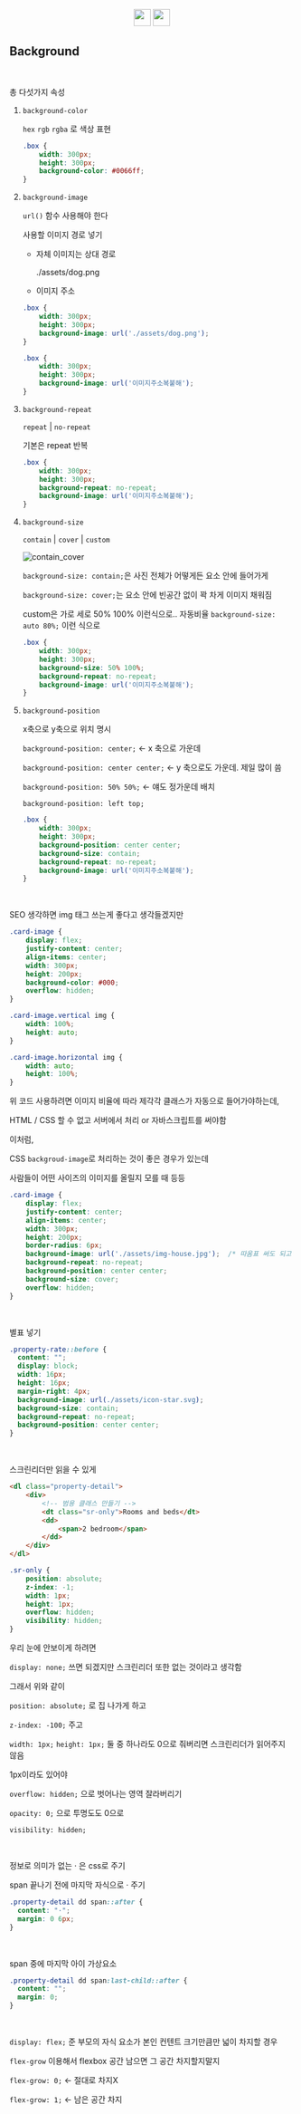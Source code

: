 <p align="center">
    <a href="https://github.com/seol-yu/TIL/tree/master/HTML_CSS/HTML_CSS/CSS">
    <img src="https://github.com/seol-yu/TIL/blob/master/images/html-badge-logo.png?raw=true" height=30 /></a>
    <a href="https://github.com/seol-yu/TIL/tree/master/HTML_CSS/HTML_CSS/CSS">
    <img src="https://github.com/seol-yu/TIL/blob/master/images/css-badge-logo.png?raw=true" height=30 /></a>
</p>


## Background

<br />

총 다섯가지 속성

1. `background-color`

   `hex` `rgb` `rgba` 로 색상 표현

   ```css
   .box {
       width: 300px;
       height: 300px;
       background-color: #0066ff;
   }
   ```

2. `background-image`

   `url()` 함수 사용해야 한다

   사용할 이미지 경로 넣기

   * 자체 이미지는 상대 경로

     ./assets/dog.png

   * 이미지 주소

   ```css
   .box {
       width: 300px;
       height: 300px;
       background-image: url('./assets/dog.png');
   }
   ```

   ```css
   .box {
       width: 300px;
       height: 300px;
       background-image: url('이미지주소복붙해');
   }
   ```

3. `background-repeat`

   `repeat` | `no-repeat`

   기본은 repeat 반복

   ```css
   .box {
       width: 300px;
       height: 300px;
       background-repeat: no-repeat;
       background-image: url('이미지주소복붙해');
   }
   ```

4. `background-size`

   `contain` | `cover` | `custom`

   ![contain_cover](../imgs/contain_cover.png)

   `background-size: contain;`은 사진 전체가 어떻게든 요소 안에 들어가게

   `background-size: cover;`는 요소 안에 빈공간 없이 꽉 차게 이미지 채워짐

   custom은 가로 세로 50% 100% 이런식으로.. 자동비율 `background-size: auto 80%;` 이런 식으로

   ```css
   .box {
       width: 300px;
       height: 300px;
       background-size: 50% 100%;
       background-repeat: no-repeat;
       background-image: url('이미지주소복붙해');
   }
   ```

5. `background-position`

   x축으로 y축으로 위치 명시

   `background-position: center;`  <- x 축으로 가운데

   `background-position: center center;`  <- y 축으로도 가운데. 제일 많이 씀

   `background-position: 50% 50%;`  <- 얘도 정가운데 배치

   `background-position: left top;`

   ```css
   .box {
       width: 300px;
       height: 300px;
       background-position: center center;
       background-size: contain;
       background-repeat: no-repeat;
       background-image: url('이미지주소복붙해');
   }
   ```

<br />

SEO 생각하면 img 태그 쓰는게 좋다고 생각들겠지만

```css
.card-image {
    display: flex;
    justify-content: center;
    align-items: center;
    width: 300px;
    height: 200px;
    background-color: #000;
    overflow: hidden;
}

.card-image.vertical img {
    width: 100%;
    height: auto;
}

.card-image.horizontal img {
    width: auto;
    height: 100%;
}
```

위 코드 사용하려면 이미지 비율에 따라 제각각 클래스가 자동으로 들어가야하는데, 

HTML / CSS 할 수 없고 서버에서 처리 or 자바스크립트를 써야함

이처럼,

CSS `backgroud-image`로 처리하는 것이 좋은 경우가 있는데

사람들이 어떤 사이즈의 이미지를 올릴지 모를 때 등등

```css
.card-image {
    display: flex;
    justify-content: center;
    align-items: center;
    width: 300px;
    height: 200px;
    border-radius: 6px;
    background-image: url('./assets/img-house.jpg');  /* 따옴표 써도 되고 안써도 됨 */
    background-repeat: no-repeat;
    background-position: center center;
    background-size: cover;
    overflow: hidden;
}
```

<br />

별표 넣기

```css
.property-rate::before {
  content: "";
  display: block;
  width: 16px;
  height: 16px;
  margin-right: 4px;
  background-image: url(./assets/icon-star.svg);
  background-size: contain;
  background-repeat: no-repeat;
  background-position: center center;
}
```

<br />

스크린리더만 읽을 수 있게

```html
<dl class="property-detail">
    <div>
        <!-- 범용 클래스 만들기 -->
        <dt class="sr-only">Rooms and beds</dt>
        <dd>
        	<span>2 bedroom</span>
        </dd>
    </div>
</dl>
```

```css
.sr-only {
    position: absolute;
    z-index: -1;
    width: 1px;
    height: 1px;
    overflow: hidden;
    visibility: hidden;
}
```

우리 눈에 안보이게 하려면

`display: none;` 쓰면 되겠지만 스크린리더 또한 없는 것이라고 생각함

그래서 위와 같이

`position: absolute;` 로 집 나가게 하고

`z-index: -100;` 주고

`width: 1px;` `height: 1px;` 둘 중 하나라도 0으로 줘버리면 스크린리더가 읽어주지 않음

1px이라도 있어야

`overflow: hidden;` 으로 벗어나는 영역 잘라버리기

`opacity: 0;` 으로 투명도도 0으로

`visibility: hidden;`

<br />

정보로 의미가 없는 · 은 css로 주기

span 끝나기 전에 마지막 자식으로 · 주기

```css
.property-detail dd span::after {
  content: "·";
  margin: 0 6px;
}
```

<br />

span 중에 마지막 아이 가상요소

```css
.property-detail dd span:last-child::after {
  content: "";
  margin: 0;
}
```

<br />

`display: flex;` 준 부모의 자식 요소가 본인 컨텐트 크기만큼만 넓이 차지할 경우

`flex-grow` 이용해서 flexbox 공간 남으면 그 공간 차지할지말지

`flex-grow: 0;` <- 절대로 차지X

`flex-grow: 1;` <- 남은 공간 차지

<br />
